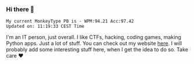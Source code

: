 ### Hi there 👋
<!-- PB START -->
```
My current MonkeyType PB is - WPM:94.21 Acc:97.42
Updated on: 11:19:33 CEST Time
```
<!-- PB END -->
I'm an IT person, just overall. I like CTFs, hacking, coding games, making Python apps. Just a lot of stuff.
You can check out my website [here](https://skill3472.github.io/).
I will probably add some interesting stuff here, when I get the idea to do so. Take care ❤️
